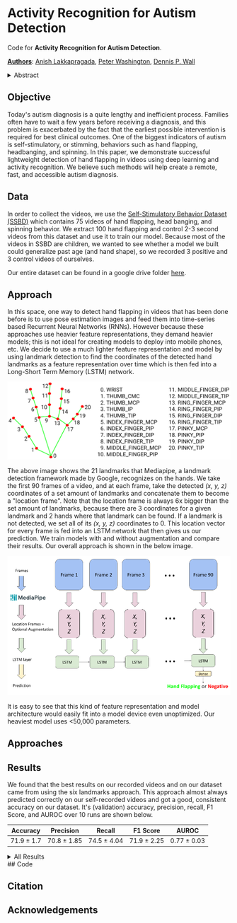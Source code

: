 # Activity Recognition for Autism Detection 

Code for **Activity Recognition for Autism Detection**.

**[Authors](mailto:anish.lakkapragada@gmail.com,peter100@stanford.edu,dpwall@stanford.edu)**: [Anish Lakkapragada](mailto:anish.lakkapragada@gmail.com), [Peter Washington](mailto:peter100@stanford.edu), [Dennis P. Wall](mailto:dpwall@stanford.edu)

<details>
    <summary>Abstract</summary>
     insert final abstract here 
</details>

## Objective 

Today's autism diagnosis is a quite lengthy and inefficient process. Families often have to wait a few years before receiving a diagnosis, and this problem is exacerbated by the fact that the earliest possible intervention is required for best clinical outcomes. One of the biggest indicators of autism is self-stimulatory, or stimming, behaviors such as hand flapping, headbanging, and spinning. In this paper, we demonstrate successful lightweight detection of hand flapping in videos using deep learning and activity recognition. We believe such methods will help create a remote, fast, and accessible autism diagnosis. 

## Data 

In order to collect the videos, we use the [Self-Stimulatory Behavior Dataset (SSBD)](https://rolandgoecke.net/research/datasets/ssbd/) which contains 75 videos of hand flapping, head banging, and spinning behavior. We extract 100 hand flapping and control 2-3 second videos from this dataset and use it 
to train our model. Because most of the videos in SSBD are children, we wanted to see whether a model we built could generalize past age (and hand shape), so we recorded 3 positive and 3 control videos of ourselves. 

Our entire dataset can be found in a google drive folder [here](https://tinyurl.com/47fya6).

## Approach 

In this space, one way to detect hand flapping in videos that has been done before is to use pose estimation images and feed them into time-series based 
Recurrent Neural Networks (RNNs). However because these approaches use heavier feature representations, they demand heavier models; this is not ideal for creating models to deploy into mobile phones, etc. We decide to use a much lighter feature representation and model by using landmark detection to find the
coordinates of the detected hand landmarks as a feature representation over time which is then fed into a Long-Short Term Memory (LSTM) network. 

<img src = "docs/mediapipe_landmarks.png">

The above image shows the 21 landmarks that Mediapipe, a landmark detection framework made by Google, recognizes on the hands. We take the first 90 frames of a video, and at each frame,  take the detected <em> (x, y, z) </em> coordinates of a set amount of landmarks and concatenate them to become a "location frame". Note that the location frame is always 6x bigger than the set amount of landmarks, because there are 3 coordinates for a given landmark and 2 hands where that landmark can be found. If a landmark is not detected, we set all of its <em> (x, y, z) </em> coordinates to 0. This location vector for every frame is fed into an LSTM network that then gives us our prediction. We train models with and without augmentation and compare their results. Our overall approach is shown in the below image. 

<img src = "docs/Approach.png">

It is easy to see that this kind of feature representation and model architecture would easily fit into a model device even unoptimized. Our heaviest model uses <50,000 parameters. 

## Approaches

## Results

We found that the best results on our recorded videos and on our dataset came from using the six landmarks approach. This approach almost always predicted correctly on our self-recorded videos and got a good, consistent accuracy on our dataset. It's (validation) accuracy, precision, recall, F1 Score, and AUROC over 10 runs are shown below.

| Accuracy | Precision   | Recall      | F1 Score    | AUROC       |
|-------------------------|-------------|-------------|-------------|-------------|
| 71.9 ± 1.7              | 70.8 ± 1.85 | 74.5 ± 4.04 | 71.9 ± 2.25 | 0.77 ± 0.03 |

<details>
    <summary> All Results </summary>
    <table>
<thead>
<tr>
<th>Approach</th>
<th>Classification Accuracy</th>
<th>Precision</th>
<th>Recall</th>
<th>F1 Score</th>
<th>AUROC</th>
<th>Video Performance</th>
</tr>
</thead>
<tbody>
<tr>
<td>All Landmarks</td>
<td>72.4 ± 0.8</td>
<td>69.68 ± 0.99</td>
<td>82.92 ± 0.94</td>
<td>75.15 ± 0.57</td>
<td>0.75 ± 0.02</td>
<td>🤮</td>
</tr>
<tr>
<td>Mean Landmark</td>
<td>69.8 ± 4.04</td>
<td>69.18 ± 5.05</td>
<td>69.78 ± 6.56</td>
<td>67.86 ± 3.52</td>
<td>0.75 ± 0.02</td>
<td>😐</td>
</tr>
<tr>
<td>One Landmark</td>
<td>73.9 ± 2.77</td>
<td>75.29 ± 1.72</td>
<td>73.1 ± 5.09</td>
<td>72.6 ± 2.30</td>
<td>0.77 ± 0.02</td>
<td>👍</td>
</tr>
<tr>
<td>Six Landmark</td>
<td>71.9 ± 1.7</td>
<td>70.8 ± 1.85</td>
<td>74.5 ± 4.04</td>
<td>71.9 ± 2.25</td>
<td>0.77 ± 0.03</td>
<td>🔥</td>
</tr>
</tbody>
</table>
</details>
## Code 


## Citation 

## Acknowledgements 